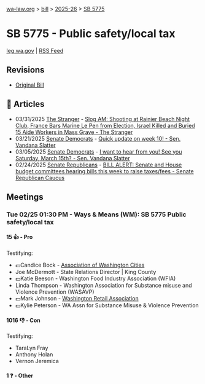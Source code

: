 [wa-law.org](/) > [bill](/bill/) > [2025-26](/bill/2025-26/) > [SB 5775](/bill/2025-26/sb/5775/)

# SB 5775 - Public safety/local tax
[leg.wa.gov](https://app.leg.wa.gov/billsummary?BillNumber=5775&Year=2025&Initiative=false) | [RSS Feed](./rss.xml)

## Revisions
* [Original Bill](1/)

## 📰 Articles
* 03/31/2025 [The Stranger](/org/the_stranger/) - [Slog AM: Shooting at Rainier Beach Night Club, France Bars Marine Le Pen from Election, Israel Killed and Buried 15 Aide Workers in Mass Grave - The Stranger](https://www.thestranger.com/slog-am/2025/03/31/79992102/slog-am-shooting-at-rainier-beach-night-club-france-bars-marine-le-pen-from-election-israel-killed-and-buried-15-aide-workers-in-mass-grave#:~:text=expand)
* 03/21/2025 [Senate Democrats](/org/senate_democrats/) - [Quick update on week 10! - Sen. Vandana Slatter](https://senatedemocrats.wa.gov/slatter/2025/03/21/quick-update-on-week-10/#:~:text=5775)
* 03/05/2025 [Senate Democrats](/org/senate_democrats/) - [I want to hear from you! See you Saturday, March 15th? - Sen. Vandana Slatter](https://senatedemocrats.wa.gov/slatter/2025/03/04/i-want-to-hear-from-you-see-you-saturday-march-15th/#:~:text=5775)
* 02/24/2025 [Senate Republicans](/org/senate_republicans/) - [BILL ALERT: Senate and House budget committees hearing bills this week to raise taxes/fees - Senate Republican Caucus](https://src.wastateleg.org/blog/bill-alert-senate-house-budget-committees-hearing-bills-week-raise-taxes-fees/#:~:text=SB%205775)

## Meetings
### Tue 02/25 01:30 PM - Ways & Means (WM): SB 5775 Public safety/local tax
#### 15 👍 - Pro
Testifying:
* 💵Candice Bock - [Association of Washington Cities](/org/association_of_washington_cities/)
* Joe McDermott - State Relations Director | King County
* 💵Katie Beeson - Washington Food Industry Association (WFIA)
* Linda Thompson - Washington Association for Substance misuse and Violence Prevention (WASAVP)
* 💵Mark Johnson - [Washington Retail Association](/org/washington_retail_association/)
* 💵Kylie Peterson - WA Assn for Substance Misuse & Violence Prevention

#### 1016 👎 - Con
Testifying:
* TaraLyn Fray
* Anthony Holan
* Vernon Jeremica

#### 1 ❓ - Other
